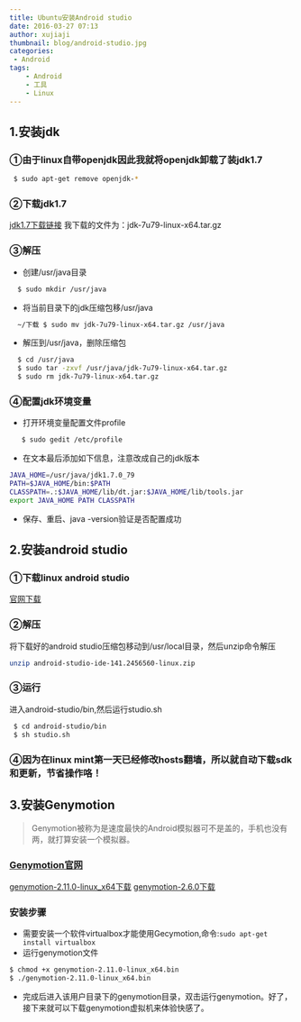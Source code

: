 ```yaml
---
title: Ubuntu安装Android studio
date: 2016-03-27 07:13
author: xujiaji
thumbnail: blog/android-studio.jpg
categories:
 - Android
tags:
    - Android
    - 工具
    - Linux
---
```


## 1.安装jdk
### ①由于linux自带openjdk因此我就将openjdk卸载了装jdk1.7
``` sh
 $ sudo apt-get remove openjdk-*
```
### ②下载jdk1.7
[jdk1.7下载链接](http://www.oracle.com/technetwork/cn/java/javase/downloads/jdk7-downloads-1880260.html)
我下载的文件为：jdk-7u79-linux-x64.tar.gz
### ③解压
- 创建/usr/java目录
 ``` sh
   $ sudo mkdir /usr/java
 ```
- 将当前目录下的jdk压缩包移/usr/java
 ``` sh
   ~/下载 $ sudo mv jdk-7u79-linux-x64.tar.gz /usr/java
 ```
- 解压到/usr/java，删除压缩包
 ``` sh
   $ cd /usr/java
   $ sudo tar -zxvf /usr/java/jdk-7u79-linux-x64.tar.gz
   $ sudo rm jdk-7u79-linux-x64.tar.gz
 ```

### ④配置jdk环境变量
- 打开环境变量配置文件profile
``` sh
   $ sudo gedit /etc/profile
```
- 在文本最后添加如下信息，注意改成自己的jdk版本
``` sh
JAVA_HOME=/usr/java/jdk1.7.0_79
PATH=$JAVA_HOME/bin:$PATH
CLASSPATH=.:$JAVA_HOME/lib/dt.jar:$JAVA_HOME/lib/tools.jar
export JAVA_HOME PATH CLASSPATH
```
- 保存、重启、java -version验证是否配置成功

## 2.安装android studio
### ①下载linux android studio
[官网下载](http://developer.android.com/intl/zh-cn/sdk/index.html)

### ②解压
将下载好的android studio压缩包移动到/usr/local目录，然后unzip命令解压
``` sh
unzip android-studio-ide-141.2456560-linux.zip
```
### ③运行
进入android-studio/bin,然后运行studio.sh
``` sh
 $ cd android-studio/bin
 $ sh studio.sh
```
### ④因为在linux mint第一天已经修改hosts翻墙，所以就自动下载sdk和更新，节省操作咯！
## 3.安装Genymotion
> Genymotion被称为是速度最快的Android模拟器可不是盖的，手机也没有两，就打算安装一个模拟器。

### [Genymotion官网](https://www.genymotion.com/)
[genymotion-2.11.0-linux_x64下载](https://www.genymotion.com/download-handler/?opt=ubu_first_64_download_link)
[genymotion-2.6.0下载](http://files2.genymotion.com/genymotion/genymotion-2.6.0/genymotion-2.6.0-linux_x64.bin)

### 安装步骤
- 需要安装一个软件virtualbox才能使用Gecymotion,命令:`sudo apt-get install virtualbox`
- 运行genymotion文件
``` sh
$ chmod +x genymotion-2.11.0-linux_x64.bin
$ ./genymotion-2.11.0-linux_x64.bin
```
- 完成后进入该用户目录下的genymotion目录，双击运行genymotion。好了，接下来就可以下载genymotion虚拟机来体验快感了。
